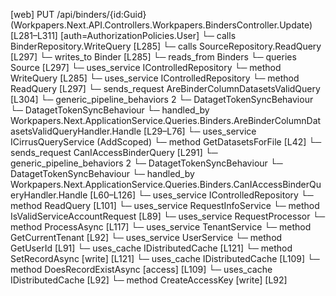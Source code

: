 [web] PUT /api/binders/{id:Guid}  (Workpapers.Next.API.Controllers.Workpapers.BindersController.Update)  [L281–L311] [auth=AuthorizationPolicies.User]
  └─ calls BinderRepository.WriteQuery [L285]
  └─ calls SourceRepository.ReadQuery [L297]
  └─ writes_to Binder [L285]
    └─ reads_from Binders
  └─ queries Source [L297]
  └─ uses_service IControlledRepository<Binder>
    └─ method WriteQuery [L285]
  └─ uses_service IControlledRepository<Source>
    └─ method ReadQuery [L297]
  └─ sends_request AreBinderColumnDatasetsValidQuery [L304]
    └─ generic_pipeline_behaviors 2
      └─ DatagetTokenSyncBehaviour
      └─ DatagetTokenSyncBehaviour
    └─ handled_by Workpapers.Next.ApplicationService.Queries.Binders.AreBinderColumnDatasetsValidQueryHandler.Handle [L29–L76]
      └─ uses_service ICirrusQueryService (AddScoped)
        └─ method GetDatasetsForFile [L42]
  └─ sends_request CanIAccessBinderQuery [L291]
    └─ generic_pipeline_behaviors 2
      └─ DatagetTokenSyncBehaviour
      └─ DatagetTokenSyncBehaviour
    └─ handled_by Workpapers.Next.ApplicationService.Queries.Binders.CanIAccessBinderQueryHandler.Handle [L60–L126]
      └─ uses_service IControlledRepository<Binder>
        └─ method ReadQuery [L101]
      └─ uses_service RequestInfoService
        └─ method IsValidServiceAccountRequest [L89]
      └─ uses_service RequestProcessor
        └─ method ProcessAsync [L117]
      └─ uses_service TenantService
        └─ method GetCurrentTenant [L92]
      └─ uses_service UserService
        └─ method GetUserId [L91]
      └─ uses_cache IDistributedCache [L121]
        └─ method SetRecordAsync [write] [L121]
      └─ uses_cache IDistributedCache [L109]
        └─ method DoesRecordExistAsync [access] [L109]
      └─ uses_cache IDistributedCache [L92]
        └─ method CreateAccessKey [write] [L92]

